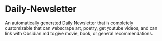 # Daily-Newsletter
An automatically generated Daily Newsletter that is completely customizable that can webscrape art, poetry, get youtube videos, and can link with Obsidian.md to give movie, book, or general recommendations.
